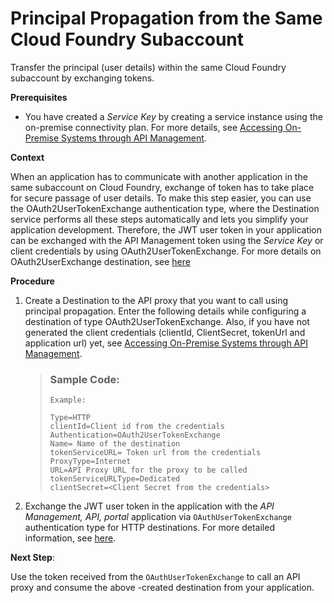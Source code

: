 <!-- loio0e3d3e77583f4cde8a80c31a3e584f0d -->

# Principal Propagation from the Same Cloud Foundry Subaccount

Transfer the principal \(user details\) within the same Cloud Foundry subaccount by exchanging tokens.

**Prerequisites**

-   You have created a *Service Key* by creating a service instance using the on-premise connectivity plan. For more details, see [Accessing On-Premise Systems through API Management](APIM-Initial-Setup/accessing-on-premise-systems-through-api-management-2fc7a5b.md).

**Context**

When an application has to communicate with another application in the same subaccount on Cloud Foundry, exchange of token has to take place for secure passage of user details. To make this step easier, you can use the OAuth2UserTokenExchange authentication type, where the Destination service performs all these steps automatically and lets you simplify your application development. Therefore, the JWT user token in your application can be exchanged with the API Management token using the *Service Key* or client credentials by using OAuth2UserTokenExchange. For more details on OAuth2UserExchange destination, see [here](https://help.sap.com/viewer/cca91383641e40ffbe03bdc78f00f681/Cloud/en-US/e3c333f9de6245fca326993f2397c13a.html)

**Procedure**

1.  Create a Destination to the API proxy that you want to call using principal propagation. Enter the following details while configuring a destination of type OAuth2UserTokenExchange. Also, if you have not generated the client credentials \(clientId, ClientSecret, tokenUrl and application url\) yet, see [Accessing On-Premise Systems through API Management](APIM-Initial-Setup/accessing-on-premise-systems-through-api-management-2fc7a5b.md).

    > ### Sample Code:  
    > ```
    > Example:
    > 
    > Type=HTTP
    > clientId=Client id from the credentials
    > Authentication=OAuth2UserTokenExchange
    > Name= Name of the destination
    > tokenServiceURL= Token url from the credentials
    > ProxyType=Internet
    > URL=API Proxy URL for the proxy to be called
    > tokenServiceURLType=Dedicated
    > clientSecret=<Client Secret from the credentials>
    > ```

2.  Exchange the JWT user token in the application with the *API Management, API, portal* application via `OAuthUserTokenExchange` authentication type for HTTP destinations. For more detailed information, see [here](https://help.sap.com/viewer/cca91383641e40ffbe03bdc78f00f681/Cloud/en-US/39d42654093e4f8db20398a06f7eab2b.html).

**Next Step**:

Use the token received from the `OAuthUserTokenExchange` to call an API proxy and consume the above -created destination from your application.

